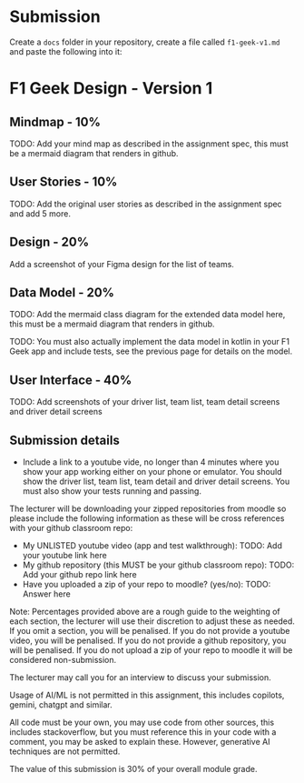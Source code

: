 # Submission

Create a `docs` folder in your repository, create a file called `f1-geek-v1.md` and paste the following into it:

# F1 Geek Design - Version 1

## Mindmap - 10%

TODO: Add your mind map as described in the assignment spec, this must be a mermaid diagram that renders in github.

## User Stories - 10%

TODO: Add the original user stories as described in the assignment spec and add 5 more.

## Design - 20%

Add a screenshot of your Figma design for the list of teams.

## Data Model - 20%

TODO: Add the mermaid class diagram for the extended data model here, this must be a mermaid diagram that renders in github.

TODO: You must also actually implement the data model in kotlin in your F1 Geek app and include tests, see the previous page for details on the model.

## User Interface - 40%

TODO: Add screenshots of your driver list, team list, team detail screens and driver detail screens

## Submission details

* Include a link to a youtube vide, no longer than 4 minutes where you show your app working either on your phone or emulator.  You should show the driver list, team list, team detail and driver detail screens.  You must also show your tests running and passing.

The lecturer will be downloading your zipped repositories from moodle so please include the following information as these will be cross references with your github classroom repo:

* My UNLISTED youtube video (app and test walkthrough): TODO: Add your youtube link here
* My github repository (this MUST be your github classroom repo): TODO: Add your github repo link here
* Have you uploaded a zip of your repo to moodle? (yes/no): TODO: Answer here

Note: Percentages provided above are a rough guide to the weighting of each section, the lecturer will use their discretion to adjust these as needed. If you omit a section, you will be penalised. If you do not provide a youtube video, you will be penalised. If you do not provide a github repository, you will be penalised. If you do not upload a zip of your repo to moodle it will be considered non-submission.

The lecturer may call you for an interview to discuss your submission.

Usage of AI/ML is not permitted in this assignment, this includes copilots, gemini, chatgpt and similar.

All code must be your own, you may  use code from other sources, this includes stackoverflow, but you must reference this in your code with a comment, you may be asked to explain these. However, generative AI techniques are not permitted.

The value of this submission is 30% of your overall module grade.